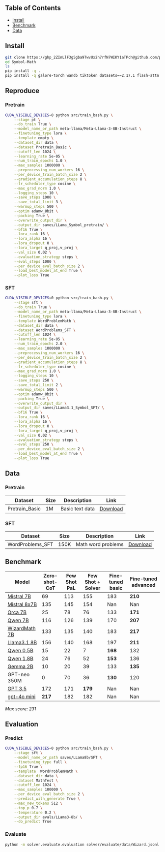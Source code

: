 ## Table of Contents

- [Install](#install)
- [Benchmark](#benchmark)
- [Data](#data)

## Install
```bash
git clone https://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@github.com/pepoo20/Symbol-Math.git
cd Symbol-Math
ls
pip install -q .
pip install -q galore-torch wandb tiktoken datasets==2.17.1 flash-attn
```

## Reproduce

### Pretrain
```bash
CUDA_VISIBLE_DEVICES=0 python src/train_bash.py \
    --stage pt \
    --do_train True \
    --model_name_or_path meta-llama/Meta-Llama-3-8B-Instruct \
    --finetuning_type lora \
    --template empty \
    --dataset_dir data \
    --dataset Pretrain_Basic \
    --cutoff_len 1024 \
    --learning_rate 5e-05 \
    --num_train_epochs 1.0 \
    --max_samples 1000000 \
    --preprocessing_num_workers 16 \
    --per_device_train_batch_size 2 \
    --gradient_accumulation_steps 8 \
    --lr_scheduler_type cosine \
    --max_grad_norm 1.0 \
    --logging_steps 10 \
    --save_steps 1000 \
    --save_total_limit 3 \
    --warmup_steps 500 \
    --optim adamw_8bit \
    --packing True \
    --overwrite_output_dir \
    --output_dir saves/LLama_Symbol_pretrain/ \
    --bf16 True \
    --lora_rank 16 \
    --lora_alpha 16 \
    --lora_dropout 0 \
    --lora_target q_proj,v_proj \
    --val_size 0.02 \
    --evaluation_strategy steps \
    --eval_steps 1000 \
    --per_device_eval_batch_size 2 \
    --load_best_model_at_end True \
    --plot_loss True 
```

### SFT
```bash
CUDA_VISIBLE_DEVICES=0 python src/train_bash.py \
    --stage sft \
    --do_train True \
    --model_name_or_path meta-llama/Meta-Llama-3-8B-Instruct \
    --finetuning_type lora \
    --template WordProblemMath \
    --dataset_dir data \
    --dataset WordProblems_SFT \
    --cutoff_len 1024 \
    --learning_rate 5e-05 \
    --num_train_epochs 2.0 \
    --max_samples 1000000 \
    --preprocessing_num_workers 16 \
    --per_device_train_batch_size 2 \
    --gradient_accumulation_steps 8 \
    --lr_scheduler_type cosine \
    --max_grad_norm 1.0 \
    --logging_steps 10 \
    --save_steps 250 \
    --save_total_limit 2 \
    --warmup_steps 500 \
    --optim adamw_8bit \
    --packing True \
    --overwrite_output_dir \
    --output_dir saves/LLama3.1_Symbol_SFT/ \
    --bf16 True \
    --lora_rank 16 \
    --lora_alpha 16 \
    --lora_dropout 0 \
    --lora_target q_proj,v_proj \
    --val_size 0.02 \
    --evaluation_strategy steps \
    --eval_steps 250 \
    --per_device_eval_batch_size 2 \
    --load_best_model_at_end True \
    --plot_loss True 
```


## Data
### Pretrain

| Dataset | Size | Description | Link |
| ------- | ---- | ----------- | ---- |
| Pretrain_Basic | 1M | Basic text data | [Download](https://huggingface.co/datasets/MathSymbol/SymbolBasic_1M_v1)

### SFT

| Dataset | Size | Description | Link |
| ------- | ---- | ----------- | ---- |
| WordProblems_SFT | 150K | Math word problems | [Download](https://huggingface.co/datasets/MathSymbol/Symbol_WordProblem)



## Benchmark

| Model                                                     | Zero-shot-CoT | Few Shot PaL | Few Shot + Solver | Fine-tuned basic | Fine-tuned advanced |
| --------------------------------------------------------- | ------------- | ------------- | ----------------- | ----------------- | -------------------- |
| [Mistral 7B](https://huggingface.co/deepseek-ai)           | 69            | 113           | 155               | 183               | **210**              |
| [Mistral 8x7B](https://huggingface.co/tiiuae)              | 135           | 145           | 154               | Nan               | Nan                  |
| [Orca 7B](https://huggingface.co/microsoft)                | 25            | 78            | 76                | 133               | **171**              |
| [Qwen 7B](https://huggingface.co/qwen-ai)                  | 116           | 126           | 139               | 170               | **207**              |
| [WizardMath 7B](https://huggingface.co/wizardmath)         | 133           | 135           | 140               | 183               | **217**              |
| [Llama3.1 8B](https://huggingface.co/facebook/llama)       | 156           | 140           | 168               | 197               | **211**              |
| [Qwen 0.5B](https://huggingface.co/qwen-ai)                | 15            | 22            | 7                 | **168**           | 132                  |
| [Qwen 1.8B](https://huggingface.co/qwen-ai)                | 24            | 76            | 52                | **153**           | 136                  |
| [Gemma 2B](https://huggingface.co/gemma-ai)                | 10            | 20            | 39                | 133               | **135**              |
| GPT-neo 350M | 0             | 70            | 36                | **130**           | 120                  |
| [GPT 3.5](https://huggingface.co/openai/gpt-3.5-turbo)     | 172           | 171           | **179**           | Nan               | Nan                  |
| [gpt-4o mini](https://huggingface.co/openai/gpt-4)         | **217**       | 182           | 182               | Nan               | Nan                  |

_Max score: 231_

## Evaluation

### Predict
```bash
CUDA_VISIBLE_DEVICES=0 python src/train_bash.py \
    --stage sft \
    --model_name_or_path saves/LLama8b/SFT \
    --finetuning_type full \
    --fp16 True \
    --template  WordProblemMath \
    --dataset_dir data \
    --dataset MathTest \
    --cutoff_len 1024 \
    --max_samples 100000 \
    --per_device_eval_batch_size 2 \
    --predict_with_generate True \
    --max_new_tokens 512 \
    --top_p 0.7 \
    --temperature 0.2 \
    --output_dir evals/LLama3-8b/ \
    --do_predict True
```

### Evaluate
```bash
python -m solver.evaluate.evaluation solver/evaluate/data/Wizard.jsonl solver/evaluate/data/test.jsonl

```
<!-- 
## Requirement

| Mandatory    | Minimum | Recommend |
| ------------ | ------- | --------- |
| python       | 3.8     | 3.10      |
| torch        | 1.13.1  | 2.2.0     |
| transformers | 4.37.2  | 4.39.3    |
| datasets     | 2.14.3  | 2.18.0    |
| accelerate   | 0.27.2  | 0.28.0    |
| peft         | 0.9.0   | 0.10.0    |
| trl          | 0.8.1   | 0.8.1     |

| Optional     | Minimum | Recommend |
| ------------ | ------- | --------- |
| CUDA         | 11.6    | 12.2      |
| deepspeed    | 0.10.0  | 0.14.0    |
| bitsandbytes | 0.39.0  | 0.43.0    |
| flash-attn   | 2.3.0   | 2.5.6     | -->


